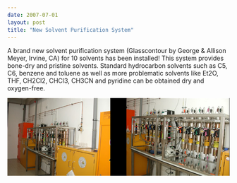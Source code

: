 ```yaml
---
date: 2007-07-01
layout: post
title: "New Solvent Purification System"
---
```


A brand new solvent purification system (Glasscontour by George & Allison Meyer, Irvine, CA) for 10 solvents has been installed! 
This system provides bone-dry and pristine solvents. 
Standard hydrocarbon solvents such as C5, C6, benzene and toluene as well as more problematic solvents like Et2O, THF, CH2Cl2, CHCl3, CH3CN and pyridine can be obtained dry and oxygen-free.

![solvent system](/assets/img/lab-solvent_system.jpg)